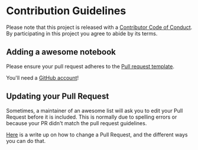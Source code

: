 # Contribution Guidelines

Please note that this project is released with a [Contributor Code of Conduct](code-of-conduct.md). By participating in this project you agree to abide by its terms.

## Adding a awesome notebook

Please ensure your pull request adheres to the [Pull request template]().

You'll need a [GitHub account](https://github.com/join)!

## Updating your Pull Request

Sometimes, a maintainer of an awesome list will ask you to edit your Pull Request before it is included. This is normally due to spelling errors or because your PR didn't match the pull request guidelines.

[Here](https://github.com/RichardLitt/knowledge/blob/master/github/amending-a-commit-guide.md) is a write up on how to change a Pull Request, and the different ways you can do that.
